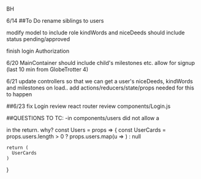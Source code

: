 BH

6/14
##To Do
  rename siblings to users

  modify model to include role
  kindWords and niceDeeds should include status pending/approved

  finish login Authorization

6/20
  MainContainer should include child's milestones etc.
  allow for signup
  (last 10 min from GlobeTrotter 4)

6/21
update controllers
so that we can get a user's niceDeeds, kindWords and milestones on load..
add actions/reducers/state/props needed for this to happen


##6/23
fix Login
review react router
review components/Login.js  



##QUESTIONS TO TC:
  -in components/users did not allow a <div> in the return. why?
  const Users = props => {
    const UserCards = props.users.length > 0 ?
    props.users.map(u => <UserCard user={u} key={u.id}/>) :
    null

    return (
      UserCards
    )
  }
